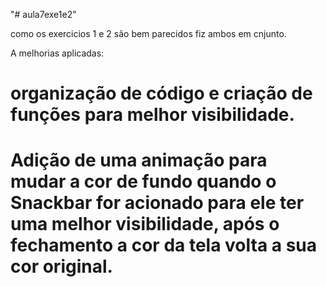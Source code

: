 "# aula7exe1e2" 

como os exercicios 1 e 2 são bem parecidos fiz ambos em cnjunto.

A melhorias aplicadas:
# organização de código e criação de funções para melhor visibilidade.
# Adição de uma animação para mudar a cor de fundo quando o Snackbar for acionado para ele ter uma melhor visibilidade, após o fechamento a cor da tela volta a sua cor original.

